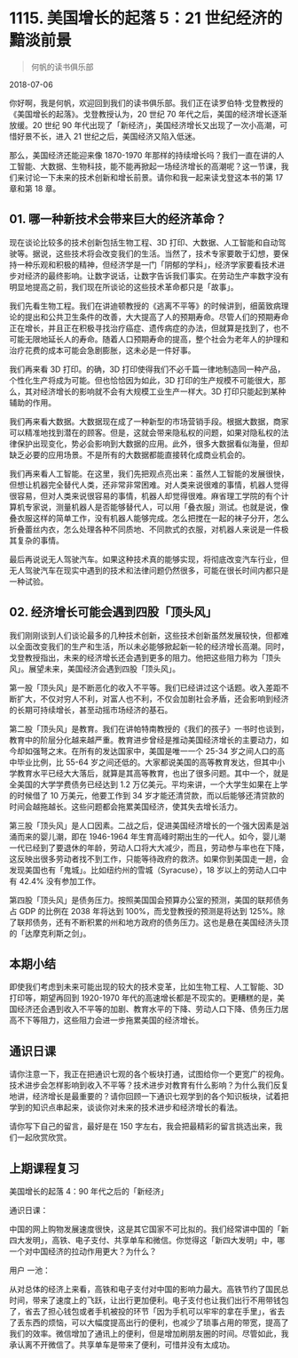 # 1115. 美国增长的起落 5：21 世纪经济的黯淡前景

> 何帆的读书俱乐部

2018-07-06

你好啊，我是何帆，欢迎回到我们的读书俱乐部。我们正在读罗伯特·戈登教授的《美国增长的起落》。戈登教授认为，20 世纪 70 年代之后，美国的经济增长逐渐放缓。20 世纪 90 年代出现了「新经济」，美国经济增长又出现了一次小高潮，可惜好景不长，进入 21 世纪之后，美国经济又陷入低迷。

那么，美国经济还能迎来像 1870-1970 年那样的持续增长吗？我们一直在讲的人工智能、大数据、生物科技，能不能再掀起一场经济增长的高潮呢？这一节课，我们来讨论一下未来的技术创新和增长前景。请你和我一起来读戈登这本书的第 17 章和第 18 章。

## 01. 哪一种新技术会带来巨大的经济革命？

现在谈论比较多的技术创新包括生物工程、3D 打印、大数据、人工智能和自动驾驶等。据说，这些技术将会改变我们的生活。当然了，技术专家要敢于幻想，要保持一种乐观和积极的精神，但经济学是一门「阴郁的学科」，经济学家要看技术进步对经济的最终影响。让数字说话，让数字告诉我们事实。在劳动生产率数字没有明显地提高之前，我们现在所谈论的这些技术革命都只是「故事」。

我们先看生物工程。我们在讲迪顿教授的《逃离不平等》的时候讲到，细菌致病理论的提出和公共卫生条件的改善，大大提高了人的预期寿命。尽管人们的预期寿命正在增长，并且正在积极寻找治疗癌症、遗传病症的办法，但就算是找到了，也不可能无限地延长人的寿命。随着人口预期寿命的提高，整个社会为老年人的护理和治疗花费的成本可能会急剧膨胀，这未必是一件好事。

我们再来看 3D 打印。的确，3D 打印使得我们不必千篇一律地制造同一种产品，个性化生产将成为可能。但也恰恰因为如此，3D 打印的生产规模不可能很大，那么，其对经济增长的影响就不会有大规模工业生产一样大。3D 打印只能起到某种辅助的作用。

我们再来看大数据。大数据现在成了一种新型的市场营销手段。根据大数据，商家可以精准地找到潜在的顾客。但是，这就会带来隐私权的问题，如果对隐私权的法律保护出现变化，势必会影响到大数据的应用。此外，很多大数据看似海量，但却缺乏必要的应用场景。不是所有的大数据都能直接转化成商业机会的。

我们再来看人工智能。在这里，我们先把观点亮出来：虽然人工智能的发展很快，但想让机器完全替代人类，还非常非常困难。对人类来说很难的事情，机器人觉得很容易，但对人类来说很容易的事情，机器人却觉得很难。麻省理工学院的有个计算机专家说，测量机器人是否能够替代人，可以用「叠衣服」测试。也就是说，像叠衣服这样的简单工作，没有机器人能够完成。怎么把搅在一起的袜子分开，怎么折叠蕾丝内衣，怎么处理各种不同质地、不同款式的衣服，对机器人来说是一件极其复杂的事情。

最后再说说无人驾驶汽车。如果这种技术真的能够实现，将彻底改变汽车行业，但无人驾驶汽车在现实中遇到的技术和法律问题仍然很多，可能在很长时间内都只是一种试验。

## 02. 经济增长可能会遇到四股「顶头风」

我们刚刚谈到人们谈论最多的几种技术创新，这些技术创新虽然发展较快，但都难以全面改变我们的生产和生活，所以未必能够掀起新一轮的经济增长高潮。同时，戈登教授指出，未来的经济增长还会遇到更多的阻力。他把这些阻力称为「顶头风」。展望未来，美国经济会遇到四股「顶头风」。

第一股「顶头风」是不断恶化的收入不平等。我们已经讲过这个话题。收入差距不断扩大，不仅对穷人不利，对富人也不利，不仅会加剧社会矛盾，还会影响到经济的长期可持续增长，甚至动摇市场经济的基石。

第二股「顶头风」是教育。我们在讲帕特南教授的《我们的孩子》一书时也谈到，教育中的阶层分化越来越严重。教育进步曾经是推动美国经济增长的主要动力，如今却如强弩之末。在所有的发达国家中，美国是唯一一个 25-34 岁之间人口的高中毕业比例，比 55-64 岁之间还低的。大家都说美国的高等教育发达，但其中小学教育水平已经大大落后，就算是其高等教育，也出了很多问题。其中一个，就是全美国的大学学费债务已经达到 1.2 万亿美元。平均来讲，一个大学生如果在上学的时候借了 10 万美元，他要工作到 34 岁才能还清贷款，而以后能够还清贷款的时间会越拖越长。这些问题都会拖累美国经济，使其失去增长活力。

第三股「顶头风」是人口因素。二战之后，促进美国经济增长的一个强大因素是汹涌而来的婴儿潮，即在 1946-1964 年生育高峰时期出生的一代人。如今，婴儿潮一代已经到了要退休的年龄，劳动人口将大大减少，而且，劳动参与率也在下降，这反映出很多劳动者找不到工作，只能等待政府的救济。如果你到美国走一趟，会发现美国也有「鬼城」。比如纽约州的雪城（Syracuse），18 岁以上的劳动人口中有 42.4% 没有参加工作。

第四股「顶头风」是债务压力。按照美国国会预算办公室的预测，美国的联邦债务占 GDP 的比例在 2038 年将达到 100%，而戈登教授的预测是将达到 125%。除了联邦债务，还有不断积累的州和地方政府的债务压力。这也是悬在美国经济头顶的「达摩克利斯之剑」。

## 本期小结

即使我们考虑到未来可能出现的较大的技术变革，比如生物工程、人工智能、3D 打印等，期望再回到 1920-1970 年代的高速增长都是不现实的。更糟糕的是，美国经济还会遇到收入不平等的加剧、教育水平的下降、劳动人口下降、债务压力居高不下等阻力，这些阻力会进一步拖累美国的经济增长。

## 通识日课

请你注意一下，我正在把通识七观的各个板块打通，试图给你一个更宽广的视角。技术进步会怎样影响到收入不平等？技术进步对教育有什么影响？为什么我们反复地讲，经济增长是最重要的？请你回顾一下通识七观学到的各个知识板块，试着把学到的知识点串起来，谈谈你对未来的技术进步和经济增长的看法。

请你写下自己的留言，最好是在 150 字左右，我会把最精彩的留言挑选出来，我们一起欣赏欣赏。

## 上期课程复习

美国增长的起落 4：90 年代之后的「新经济」

通识日课：

中国的网上购物发展速度很快，这是其它国家不可比拟的。我们经常讲中国的「新四大发明」，高铁、电子支付、共享单车和微信。你觉得这「新四大发明」中，哪一个对中国经济的拉动作用更大？为什么？

用户 一池：

从对总体的经济上来看，高铁和电子支付对中国的影响力最大。高铁节约了国民总时间，带来了速度上的飞跃，让出行更加便利。电子支付也让我们出行不用带钱包了，省去了担心钱包或者手机被投的环节「因为手机可以牢牢的拿在手里」，省去了丢东西的烦恼，可以大幅度提高出行的便利，也减少了琐事占用的带宽，提高了我们的效率。微信增加了通讯上的便利，但是增加刷朋友圈的时间。尽管如此，我承认离不开微信了。共享单车是带来了便利，可惜并没有太成功。

